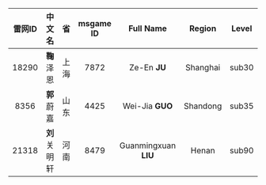 | 雷网ID | 中文名 | 省 | msgame ID | Full Name | Region | Level |
|:---:|:---:|:---:|:---:|:---:|:---:|:---:|
| 18290 | **鞠**泽恩 | 上海 | 7872 | Ze-En **JU** | Shanghai | sub30 |
| 8356 | **郭**蔚嘉 | 山东 | 4425 | Wei-Jia **GUO** | Shandong | sub35 |
| 21318 | **刘**关明轩 | 河南 | 8479 | Guanmingxuan **LIU** | Henan | sub90 |




